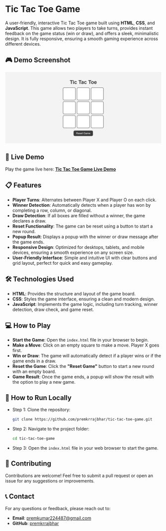 # Tic Tac Toe Game

A user-friendly, interactive Tic Tac Toe game built using **HTML**, **CSS**, and **JavaScript**. This game allows two players to take turns, provides instant feedback on the game status (win or draw), and offers a sleek, minimalistic design. It is fully responsive, ensuring a smooth gaming experience across different devices.

## 🎮 Demo Screenshot

![Screenshot of Project](assets/screenshot.png)

## 🔗 Live Demo

Play the game live here: **[Tic Tac Toe Game Live Demo](https://premkrrajbhar.github.io/tic-tac-toe-game/)**

## 📋 Features

- **Player Turns**: Alternates between Player X and Player O on each click.
- **Winner Detection**: Automatically detects when a player has won by completing a row, column, or diagonal.
- **Draw Detection**: If all boxes are filled without a winner, the game declares a draw.
- **Reset Functionality**: The game can be reset using a button to start a new round.
- **Popup Result**: Displays a popup with the winner or draw message after the game ends.
- **Responsive Design**: Optimized for desktops, tablets, and mobile devices, ensuring a smooth experience on any screen size.
- **User-Friendly Interface**: Simple and intuitive UI with clear buttons and grid layout, perfect for quick and easy gameplay.

## 🛠️ Technologies Used

- **HTML**: Provides the structure and layout of the game board.
- **CSS**: Styles the game interface, ensuring a clean and modern design.
- **JavaScript**: Implements the game logic, including turn tracking, winner detection, draw check, and game reset.

## 💻 How to Play

- **Start the Game**: Open the `index.html` file in your browser to begin.
- **Make a Move**: Click on an empty square to make a move. Player X goes first.
- **Win or Draw**: The game will automatically detect if a player wins or if the game ends in a draw.
- **Reset the Game**: Click the **"Reset Game"** button to start a new round with an empty board.
- **Game Result**: Once the game ends, a popup will show the result with the option to play a new game.

## 📝 How to Run Locally

- Step 1: Clone the repository:

   ```bash
   git clone https://github.com/premkrrajbhar/tic-tac-toe-game.git
   ```

- Step 2: Navigate to the project folder:

   ```bash
   cd tic-tac-toe-game
   ```

- Step 3:  Open the `index.html` file in your web browser to start the game.

## 🤝 Contributing

Contributions are welcome! Feel free to submit a pull request or open an issue for any suggestions or improvements.

## 📞 Contact

For any questions or feedback, please reach out to:

- **Email**: [premkumar224487@gmail.com](mailto:premkumar224487@gmail.com)
- **GitHub**: [premkrrajbhar](https://github.com/premkrrajbhar)
